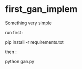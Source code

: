 # first_gan_implem
Something very simple

run first :

pip install -r requirements.txt

then :

python gan.py
